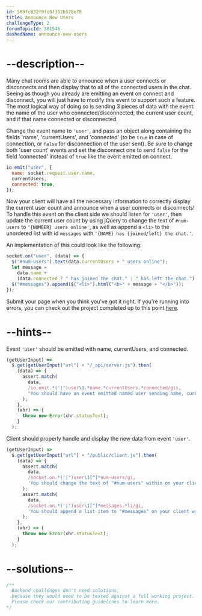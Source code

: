 ```yaml
---
id: 589fc832f9fc0f352b528e78
title: Announce New Users
challengeType: 2
forumTopicId: 301546
dashedName: announce-new-users
---
```


# --description--

Many chat rooms are able to announce when a user connects or disconnects and then display that to all of the connected users in the chat. Seeing as though you already are emitting an event on connect and disconnect, you will just have to modify this event to support such a feature. The most logical way of doing so is sending 3 pieces of data with the event: the name of the user who connected/disconnected, the current user count, and if that name connected or disconnected.

Change the event name to `'user'`, and pass an object along containing the fields 'name', 'currentUsers', and 'connected' (to be `true` in case of connection, or `false` for disconnection of the user sent). Be sure to change both 'user count' events and set the disconnect one to send `false` for the field 'connected' instead of `true` like the event emitted on connect.

```js
io.emit("user", {
  name: socket.request.user.name,
  currentUsers,
  connected: true,
});
```

Now your client will have all the necessary information to correctly display the current user count and announce when a user connects or disconnects! To handle this event on the client side we should listen for `'user'`, then update the current user count by using jQuery to change the text of `#num-users` to `'{NUMBER} users online'`, as well as append a `<li>` to the unordered list with id `messages` with `'{NAME} has {joined/left} the chat.'`.

An implementation of this could look like the following:

```js
socket.on("user", (data) => {
  $("#num-users").text(data.currentUsers + " users online");
  let message =
    data.name +
    (data.connected ? " has joined the chat." : " has left the chat.");
  $("#messages").append($("<li>").html("<b>" + message + "</b>"));
});
```

Submit your page when you think you've got it right. If you're running into errors, you can check out the project completed up to this point [here](https://gist.github.com/camperbot/bf95a0f74b756cf0771cd62c087b8286).

# --hints--

Event `'user'` should be emitted with name, currentUsers, and connected.

```js
(getUserInput) =>
  $.get(getUserInput("url") + "/_api/server.js").then(
    (data) => {
      assert.match(
        data,
        /io.emit.*('|")user\1.*name.*currentUsers.*connected/gis,
        "You should have an event emitted named user sending name, currentUsers, and connected"
      );
    },
    (xhr) => {
      throw new Error(xhr.statusText);
    }
  );
```

Client should properly handle and display the new data from event `'user'`.

```js
(getUserInput) =>
  $.get(getUserInput("url") + "/public/client.js").then(
    (data) => {
      assert.match(
        data,
        /socket.on.*('|")user\1[^]*num-users/gi,
        'You should change the text of "#num-users" within on your client within the "user" event listener to show the current users connected'
      );
      assert.match(
        data,
        /socket.on.*('|")user\1[^]*messages.*li/gi,
        'You should append a list item to "#messages" on your client within the "user" event listener to announce a user came or went'
      );
    },
    (xhr) => {
      throw new Error(xhr.statusText);
    }
  );
```

# --solutions--

```js
/**
  Backend challenges don't need solutions, 
  because they would need to be tested against a full working project. 
  Please check our contributing guidelines to learn more.
*/
```
